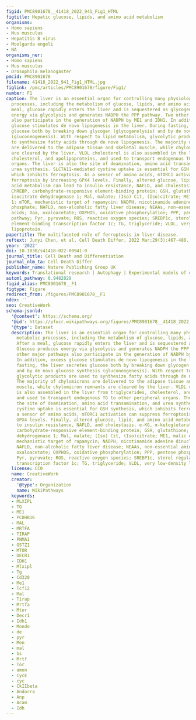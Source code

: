 ```yaml
---
figid: PMC8901678__41418_2022_941_Fig1_HTML
figtitle: Hepatic glucose, lipids, and amino acid metabolism
organisms:
- Homo sapiens
- Mus musculus
- Hepatitis B virus
- Moolgarda engeli
- NA
organisms_ner:
- Homo sapiens
- Mus musculus
- Drosophila melanogaster
pmcid: PMC8901678
filename: 41418_2022_941_Fig1_HTML.jpg
figlink: /pmc/articles/PMC8901678/figure/Fig1/
number: F1
caption: The liver is an essential organ for controlling many physiological metabolic
  processes, including the metabolism of glucose, lipids, and amino acids. After a
  meal, glucose rapidly enters the liver and is sequestered as glycogen. Glucose produces
  energy via glycolysis and generates NADPH the PPP pathway. Two other major pathways
  also participate in the generation of NADPH by ME1 and IDH1. In addition, excess
  glucose stimulates de novo lipogenesis in the liver. During fasting, the liver secretes
  glucose both by breaking down glycogen (glycogenolysis) and by de novo glucose synthesis
  (gluconeogenesis). With respect to lipid metabolism, glycolytic products are used
  to synthesize fatty acids through de novo lipogenesis. The majority of chylomicrons
  are delivered to the adipose tissue and skeletal muscle, while chylomicron remnants
  are cleared by the liver. VLDL cholesterol is also assembled in the liver from triglycerides,
  cholesterol, and apolipoproteins, and used to transport endogenous TG to other peripheral
  organs. The liver is also the site of deamination, amino acid transamination, and
  urea synthesis. SLC7A11-mediated cystine uptake is essential for GSH synthesis,
  which inhibits ferroptosis. As a sensor of amino acids, mTORC1 activation can suppress
  ferroptosis by increasing GPX4 levels. Finally, altered glucose, lipid, and amino
  acid metabolism can lead to insulin resistance, NAFLD, and cholestasis. α-KG, α-ketoglutarate;
  ChREBP, carbohydrate-responsive element-binding protein; GSH, glutathione; IDH1,
  isocitrate dehydrogenase 1; Mal, malate; (Iso) Cit, (Iso)citrate; ME1, malic enzyme
  1; mTOR, mechanistic target of rapamycin; NADPH, nicotinamide adenine dinucleotide
  phosphate; NAFLD, non-alcoholic fatty liver disease; NEAAs, non-essential amino
  acids; Oaa, oxaloacetate; OXPHOS, oxidative phosphorylation; PPP, pentose phosphate
  pathway; Pyr, pyruvate; ROS, reactive oxygen species; SREBP1c, sterol regulatory
  element-binding transcription factor 1c; TG, triglyceride; VLDL, very low-density
  lipoprotein.
papertitle: The multifaceted role of ferroptosis in liver disease.
reftext: Junyi Chen, et al. Cell Death Differ. 2022 Mar;29(3):467-480.
year: '2022'
doi: 10.1038/s41418-022-00941-0
journal_title: Cell Death and Differentiation
journal_nlm_ta: Cell Death Differ
publisher_name: Nature Publishing Group UK
keywords: Translational research | Autophagy | Experimental models of disease
automl_pathway: 0.9482029
figid_alias: PMC8901678__F1
figtype: Figure
redirect_from: /figures/PMC8901678__F1
ndex: ''
seo: CreativeWork
schema-jsonld:
  '@context': https://schema.org/
  '@id': https://pfocr.wikipathways.org/figures/PMC8901678__41418_2022_941_Fig1_HTML.html
  '@type': Dataset
  description: The liver is an essential organ for controlling many physiological
    metabolic processes, including the metabolism of glucose, lipids, and amino acids.
    After a meal, glucose rapidly enters the liver and is sequestered as glycogen.
    Glucose produces energy via glycolysis and generates NADPH the PPP pathway. Two
    other major pathways also participate in the generation of NADPH by ME1 and IDH1.
    In addition, excess glucose stimulates de novo lipogenesis in the liver. During
    fasting, the liver secretes glucose both by breaking down glycogen (glycogenolysis)
    and by de novo glucose synthesis (gluconeogenesis). With respect to lipid metabolism,
    glycolytic products are used to synthesize fatty acids through de novo lipogenesis.
    The majority of chylomicrons are delivered to the adipose tissue and skeletal
    muscle, while chylomicron remnants are cleared by the liver. VLDL cholesterol
    is also assembled in the liver from triglycerides, cholesterol, and apolipoproteins,
    and used to transport endogenous TG to other peripheral organs. The liver is also
    the site of deamination, amino acid transamination, and urea synthesis. SLC7A11-mediated
    cystine uptake is essential for GSH synthesis, which inhibits ferroptosis. As
    a sensor of amino acids, mTORC1 activation can suppress ferroptosis by increasing
    GPX4 levels. Finally, altered glucose, lipid, and amino acid metabolism can lead
    to insulin resistance, NAFLD, and cholestasis. α-KG, α-ketoglutarate; ChREBP,
    carbohydrate-responsive element-binding protein; GSH, glutathione; IDH1, isocitrate
    dehydrogenase 1; Mal, malate; (Iso) Cit, (Iso)citrate; ME1, malic enzyme 1; mTOR,
    mechanistic target of rapamycin; NADPH, nicotinamide adenine dinucleotide phosphate;
    NAFLD, non-alcoholic fatty liver disease; NEAAs, non-essential amino acids; Oaa,
    oxaloacetate; OXPHOS, oxidative phosphorylation; PPP, pentose phosphate pathway;
    Pyr, pyruvate; ROS, reactive oxygen species; SREBP1c, sterol regulatory element-binding
    transcription factor 1c; TG, triglyceride; VLDL, very low-density lipoprotein.
  license: CC0
  name: CreativeWork
  creator:
    '@type': Organization
    name: WikiPathways
  keywords:
  - MLXIPL
  - TG
  - ME1
  - PCDHB16
  - MAL
  - MRTFA
  - TIRAP
  - PNMA1
  - GSTZ1
  - MTOR
  - DECR1
  - IDH1
  - Mlxipl
  - Tg
  - Cd320
  - Me1
  - Tcf12
  - Mal
  - Tirap
  - Mrtfa
  - Mtor
  - Decr1
  - Idh1
  - Mondo
  - de
  - pyr
  - Men
  - mal
  - bs
  - Mrtf
  - Tor
  - amon
  - CycE
  - cyc
  - CkIIbeta
  - Andorra
  - Anp
  - Acam
  - Idh
---
```

